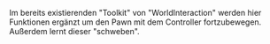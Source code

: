 Im bereits existierenden "Toolkit" von "WorldInteraction" werden hier Funktionen ergänzt um den Pawn mit dem Controller fortzubewegen. Außerdem lernt dieser "schweben".